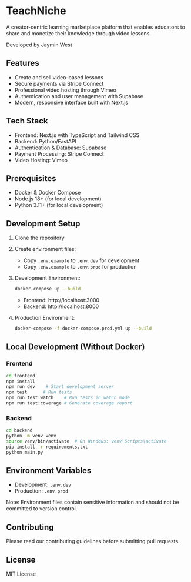 # TeachNiche

A creator-centric learning marketplace platform that enables educators to share and monetize their knowledge through video lessons.

Developed by Jaymin West

## Features

- Create and sell video-based lessons
- Secure payments via Stripe Connect
- Professional video hosting through Vimeo
- Authentication and user management with Supabase
- Modern, responsive interface built with Next.js

## Tech Stack

- Frontend: Next.js with TypeScript and Tailwind CSS
- Backend: Python/FastAPI
- Authentication & Database: Supabase
- Payment Processing: Stripe Connect
- Video Hosting: Vimeo

## Prerequisites

- Docker & Docker Compose
- Node.js 18+ (for local development)
- Python 3.11+ (for local development)

## Development Setup

1. Clone the repository

2. Create environment files:
   - Copy `.env.example` to `.env.dev` for development
   - Copy `.env.example` to `.env.prod` for production

3. Development Environment:
   ```bash
   docker-compose up --build
   ```
   - Frontend: http://localhost:3000
   - Backend: http://localhost:8000

4. Production Environment:
   ```bash
   docker-compose -f docker-compose.prod.yml up --build
   ```

## Local Development (Without Docker)

### Frontend
```bash
cd frontend
npm install
npm run dev    # Start development server
npm test      # Run tests
npm run test:watch    # Run tests in watch mode
npm run test:coverage # Generate coverage report
```

### Backend
```bash
cd backend
python -m venv venv
source venv/bin/activate  # On Windows: venv\Scripts\activate
pip install -r requirements.txt
python main.py
```

## Environment Variables

- Development: `.env.dev`
- Production: `.env.prod`

Note: Environment files contain sensitive information and should not be committed to version control.

## Contributing

Please read our contributing guidelines before submitting pull requests.

## License

MIT License
